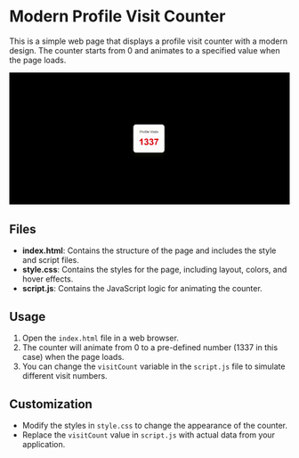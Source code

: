 # Modern Profile Visit Counter

This is a simple web page that displays a profile visit counter with a modern design. The counter starts from 0 and animates to a specified value when the page loads.

![SIMPLE VISIT COUNTER](/assets/counter.gif)

## Files

- **index.html**: Contains the structure of the page and includes the style and script files.
- **style.css**: Contains the styles for the page, including layout, colors, and hover effects.
- **script.js**: Contains the JavaScript logic for animating the counter.

## Usage

1. Open the `index.html` file in a web browser.
2. The counter will animate from 0 to a pre-defined number (1337 in this case) when the page loads.
3. You can change the `visitCount` variable in the `script.js` file to simulate different visit numbers.

## Customization

- Modify the styles in `style.css` to change the appearance of the counter.
- Replace the `visitCount` value in `script.js` with actual data from your application.
